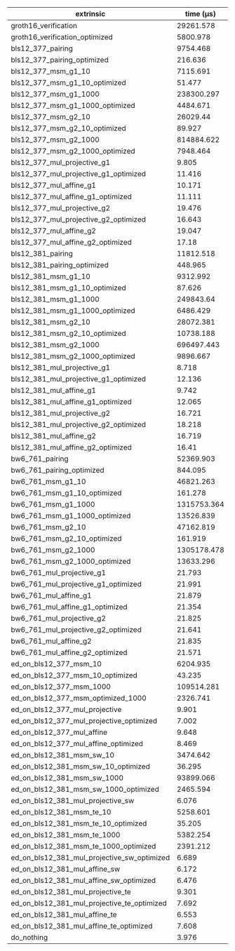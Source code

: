 | extrinsic                                   | time (µs)   |
| ------------------------------------------- | ----------- |
| groth16_verification                        | 29261.578   |
| groth16_verification_optimized              | 5800.978    |
| bls12_377_pairing                           | 9754.468    |
| bls12_377_pairing_optimized                 | 216.636     |
| bls12_377_msm_g1_10                         | 7115.691    |
| bls12_377_msm_g1_10_optimized               | 51.477      |
| bls12_377_msm_g1_1000                       | 238300.297  |
| bls12_377_msm_g1_1000_optimized             | 4484.671    |
| bls12_377_msm_g2_10                         | 26029.44    |
| bls12_377_msm_g2_10_optimized               | 89.927      |
| bls12_377_msm_g2_1000                       | 814884.622  |
| bls12_377_msm_g2_1000_optimized             | 7948.464    |
| bls12_377_mul_projective_g1                 | 9.805       |
| bls12_377_mul_projective_g1_optimized       | 11.416      |
| bls12_377_mul_affine_g1                     | 10.171      |
| bls12_377_mul_affine_g1_optimized           | 11.111      |
| bls12_377_mul_projective_g2                 | 19.476      |
| bls12_377_mul_projective_g2_optimized       | 16.643      |
| bls12_377_mul_affine_g2                     | 19.047      |
| bls12_377_mul_affine_g2_optimized           | 17.18       |
| bls12_381_pairing                           | 11812.518   |
| bls12_381_pairing_optimized                 | 448.965     |
| bls12_381_msm_g1_10                         | 9312.992    |
| bls12_381_msm_g1_10_optimized               | 87.626      |
| bls12_381_msm_g1_1000                       | 249843.64   |
| bls12_381_msm_g1_1000_optimized             | 6486.429    |
| bls12_381_msm_g2_10                         | 28072.381   |
| bls12_381_msm_g2_10_optimized               | 10738.188   |
| bls12_381_msm_g2_1000                       | 696497.443  |
| bls12_381_msm_g2_1000_optimized             | 9896.667    |
| bls12_381_mul_projective_g1                 | 8.718       |
| bls12_381_mul_projective_g1_optimized       | 12.136      |
| bls12_381_mul_affine_g1                     | 9.742       |
| bls12_381_mul_affine_g1_optimized           | 12.065      |
| bls12_381_mul_projective_g2                 | 16.721      |
| bls12_381_mul_projective_g2_optimized       | 18.218      |
| bls12_381_mul_affine_g2                     | 16.719      |
| bls12_381_mul_affine_g2_optimized           | 16.41       |
| bw6_761_pairing                             | 52369.903   |
| bw6_761_pairing_optimized                   | 844.095     |
| bw6_761_msm_g1_10                           | 46821.263   |
| bw6_761_msm_g1_10_optimized                 | 161.278     |
| bw6_761_msm_g1_1000                         | 1315753.364 |
| bw6_761_msm_g1_1000_optimized               | 13526.839   |
| bw6_761_msm_g2_10                           | 47162.819   |
| bw6_761_msm_g2_10_optimized                 | 161.919     |
| bw6_761_msm_g2_1000                         | 1305178.478 |
| bw6_761_msm_g2_1000_optimized               | 13633.296   |
| bw6_761_mul_projective_g1                   | 21.793      |
| bw6_761_mul_projective_g1_optimized         | 21.991      |
| bw6_761_mul_affine_g1                       | 21.879      |
| bw6_761_mul_affine_g1_optimized             | 21.354      |
| bw6_761_mul_projective_g2                   | 21.825      |
| bw6_761_mul_projective_g2_optimized         | 21.641      |
| bw6_761_mul_affine_g2                       | 21.835      |
| bw6_761_mul_affine_g2_optimized             | 21.571      |
| ed_on_bls12_377_msm_10                      | 6204.935    |
| ed_on_bls12_377_msm_10_optimized            | 43.235      |
| ed_on_bls12_377_msm_1000                    | 109514.281  |
| ed_on_bls12_377_msm_optimized_1000          | 2326.741    |
| ed_on_bls12_377_mul_projective              | 9.901       |
| ed_on_bls12_377_mul_projective_optimized    | 7.002       |
| ed_on_bls12_377_mul_affine                  | 9.648       |
| ed_on_bls12_377_mul_affine_optimized        | 8.469       |
| ed_on_bls12_381_msm_sw_10                   | 3474.642    |
| ed_on_bls12_381_msm_sw_10_optimized         | 36.295      |
| ed_on_bls12_381_msm_sw_1000                 | 93899.066   |
| ed_on_bls12_381_msm_sw_1000_optimized       | 2465.594    |
| ed_on_bls12_381_mul_projective_sw           | 6.076       |
| ed_on_bls12_381_msm_te_10                   | 5258.601    |
| ed_on_bls12_381_msm_te_10_optimized         | 35.205      |
| ed_on_bls12_381_msm_te_1000                 | 5382.254    |
| ed_on_bls12_381_msm_te_1000_optimized       | 2391.212    |
| ed_on_bls12_381_mul_projective_sw_optimized | 6.689       |
| ed_on_bls12_381_mul_affine_sw               | 6.172       |
| ed_on_bls12_381_mul_affine_sw_optimized     | 6.476       |
| ed_on_bls12_381_mul_projective_te           | 9.301       |
| ed_on_bls12_381_mul_projective_te_optimized | 7.692       |
| ed_on_bls12_381_mul_affine_te               | 6.553       |
| ed_on_bls12_381_mul_affine_te_optimized     | 7.608       |
| do_nothing                                  | 3.976       |
